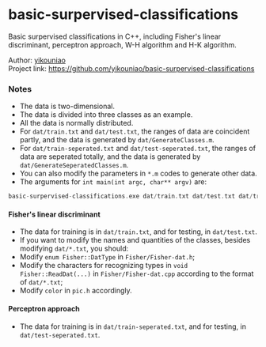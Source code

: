 # basic-surpervised-classifications
Basic surpervised classifications in C++, including Fisher's linear discriminant, perceptron approach, W-H algorithm and H-K algorithm.  

Author: [yikouniao](https://github.com/yikouniao)  
Project link: https://github.com/yikouniao/basic-surpervised-classifications  

### Notes
 * The data is two-dimensional.
 * The data is divided into three classes as an example.
 * All the data is normally distributed.
 * For `dat/train.txt` and `dat/test.txt`, the ranges of data are coincident partly, and the data is generated by `dat/GenerateClasses.m`.
 * For `dat/train-seperated.txt` and `dat/test-seperated.txt`, the ranges of data are seperated totally, and the data is generated by `dat/GenerateSeperatedClasses.m`.
 * You can also modify the parameters in `*.m` codes to generate other data.
 * The arguments for `int main(int argc, char** argv)` are:
```cpp
basic-surpervised-classifications.exe dat/train.txt dat/test.txt dat/train-seperated.txt dat/test-seperated.txt
```

#### Fisher's linear discriminant
 * The data for training is in `dat/train.txt`, and for testing, in `dat/test.txt`.
 * If you want to modify the names and quantities of the classes, besides modifying `dat/*.txt`, you should:
 * Modify `enum Fisher::DatType` in `Fisher/Fisher-dat.h`;
 * Modify the characters for recognizing types in `void Fisher::ReadDat(...)` in `Fisher/Fisher-dat.cpp` according to the format of `dat/*.txt`;
 * Modify `color` in `pic.h` accordingly.

#### Perceptron approach
 * The data for training is in `dat/train-seperated.txt`, and for testing, in `dat/test-seperated.txt`.
